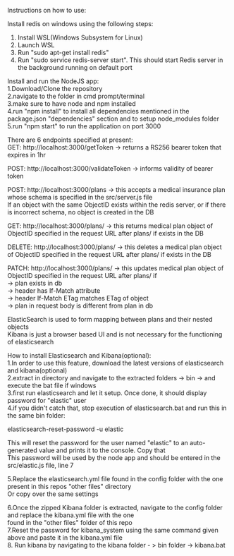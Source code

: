 Instructions on how to use:

Install redis on windows using the following steps:

1. Install WSL(Windows Subsystem for Linux)
2. Launch WSL
3. Run "sudo apt-get install redis"
4. Run "sudo service redis-server start". This should start Redis server in the background running on default port

Install and run the NodeJS app:  
1.Download/Clone the repository  
2.navigate to the folder in cmd prompt/terminal  
3.make sure to have node and npm installed  
4.run "npm install" to install all dependencies mentioned in the package.json "dependencies" section and to setup node_modules folder  
5.run "npm start" to run the application on port 3000

There are 6 endpoints specified at present:  
GET: http://localhost:3000/getToken -> returns a RS256 bearer token that expires in 1hr

POST: http://localhost:3000/validateToken -> informs validity of bearer token

POST: http://localhost:3000/plans -> this accepts a medical insurance plan whose schema is specified in the src/server.js file  
If an object with the same ObjectID exists within the redis server, or if there is incorrect schema, no object is created in the DB

GET: http://localhost:3000/plans/ -> this returns medical plan object of ObjectID specified in the request URL after plans/ if exists in the DB

DELETE: http://localhost:3000/plans/ -> this deletes a medical plan object of ObjectID specified in the request URL after plans/ if exists in the DB

PATCH: http://localhost:3000/plans/ -> this updates medical plan object of ObjectID specified in the request URL after plans/ if  
 -> plan exists in db  
 -> header has If-Match attribute  
 -> header If-Match ETag matches ETag of object  
 -> plan in request body is different from plan in db

ElasticSearch is used to form mapping between plans and their nested objects  
Kibana is just a browser based UI and is not necessary for the functioning of elasticsearch

How to install Elasticsearch and Kibana(optional):  
1.In order to use this feature, download the latest versions of elasticsearch and kibana(optional)  
2.extract in directory and navigate to the extracted folders -> bin -> and execute the bat file if windows  
3.first run elasticsearch and let it setup. Once done, it should display password for "elastic" user  
4.if you didn't catch that, stop execution of elasticsearch.bat and run this in the same bin folder:

elasticsearch-reset-password -u elastic

This will reset the password for the user named "elastic" to an auto-generated value and prints it to the console. Copy that  
This password will be used by the node app and should be entered in the src/elastic.js file, line 7

5.Replace the elasticsearch.yml file found in the config folder with the one present in this repos "other files" directory  
Or copy over the same settings

6.Once the zipped Kibana folder is extracted, navigate to the config folder and replace the kibana.yml file with the one  
found in the "other files" folder of this repo  
7.Reset the password for kibana_system using the same command given above and paste it in the kibana.yml file  
8. Run kibana by navigating to the kibana folder - > bin folder -> kibana.bat
